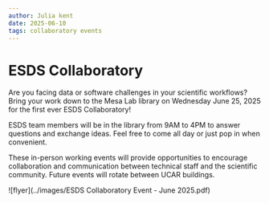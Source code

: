 ```yaml
---
author: Julia kent
date: 2025-06-10
tags: collaboratory events
---
```


# ESDS Collaboratory

Are you facing data or software challenges in your scientific workflows? Bring your work down to the Mesa Lab library on Wednesday June 25, 2025 for the first ever ESDS Collaboratory!

ESDS team members will be in the library from 9AM to 4PM to answer questions and exchange ideas. Feel free to come all day or just pop in when convenient.

These in-person working events will provide opportunities to encourage collaboration and communication between technical staff and the scientific community. Future events will rotate between UCAR buildings.


![flyer](../images/ESDS Collaboratory Event - June 2025.pdf)